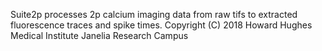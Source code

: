 Suite2p processes 2p calcium imaging data from raw tifs to extracted fluorescence traces and spike times. 
Copyright (C) 2018  Howard Hughes Medical Institute Janelia Research Campus
